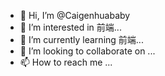 - 👋 Hi, I’m @Caigenhuababy
- 👀 I’m interested in 前端...
- 🌱 I’m currently learning 前端...
- 💞️ I’m looking to collaborate on ...
- 📫 How to reach me ...

<!---
Caigenhuababy/Caigenhuababy is a ✨ special ✨ repository because its `README.md` (this file) appears on your GitHub profile.
You can click the Preview link to take a look at your changes.
--->
